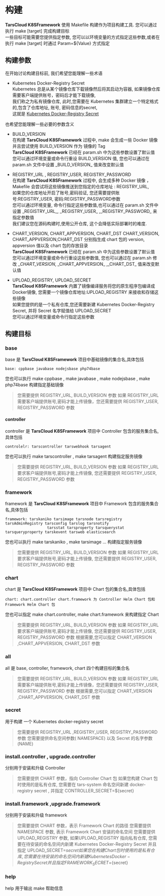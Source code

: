 # 构建

**TarsCloud K8SFramework** 使用 Makefile 构建作为项目构建工具. 您可以通过执行 make [target] 完成构建目标  
一些目标可能需要您提供指定参数, 您可以以环境变量的方式指定这些参数,或者在执行 make [target] 时通过 Param=${Value} 方式指定

## 构建参数

在开始讨论构建目标前, 我们希望您能理解一些术语

+ Kubernetes Docker-Registry Secret  
  Kubernetes 总是从某个镜像仓库下载镜像然后将其启动为容器, 如果镜像仓库需要客户端提供账号，密码后才能下载镜像,  
  我们称之为私有镜像仓库, 此时,您需要在 Kubernetes 集群建立一个特定格式的,包含了仓库地址, 账号, 密码信息的secret,  
  这就是 [Kubernetes Docker-Registry Secret](https://kubernetes.io/zh/docs/tasks/configure-pod-container/pull-image-private-registry)

也希望您能理解一些必要的参数含义

+ BUILD_VERSION  
  在构建 **TarsCloud K8SFramework** 过程中, make 会生成一些 Docker 镜像并且尝试使用 BUILD_VERSION 作为 镜像的 Tag  
  **TarsCloud K8SFramework** 已经在 param.sh 中为这些参数设置了默认值  
  您可以通过环境变量或命令行重设 BUILD_VERSION 值, 您也可以通过在 param.sh 文件中设置 \_BUILD_VERSION_ 值来改变默认值

+ REGISTRY_URL , REGISTRY_USER, REGISTRY_PASSWORD  
  在构建 **TarsCloud K8SFramework** 过程中, 会生成多种 Docker 镜像 ，Makefile 会尝试将这些镜像推送到您指定的仓库地址 :
  REGISTRY_URL,  
  如果您的仓库地址开启了账号,密码验证, 您还需要提供账号:REGISTRY_USER, 密码:REGISTRY_PASSWORD参数  
  您可以通过环境变量, 命令行指定这些参数值,也可以通过在 param.sh 文件中设置 \_REGISTRY_URL_, \_REGISTRY_USER_
  ,\_REGISTRY_PASSWORD_ 来指定参数值  
  我们建议您在源码构建时,使用公开仓库, 这个会降低实际部署时的难度.


+ CHART_VERSION, CHART_APPVERSION, CHART_DST
  CHART_VERSION, CHART_APPVERSION,CHART_DST 分别指生成 chart 包的 version, appversion 值以及 chart 包的存放目录  
  **TarsCloud K8SFramework** 已经在 param.sh 中为这些参数设置了默认值  
  您可以通过环境变量或命令行重设这些参数值, 您也可以通过在 param.sh 修改 \__CHART_VERSION_, \_CHART_APPVERSION_
  ,\_CHART_DST_ 值来改变默认值

+ UPLOAD_REGISTRY, UPLOAD_SECRET  
  **TarsCloud K8SFramework** 内置了镜像编译服务将您的原生程序包编译成 Docker镜像, 您需要一个镜像仓库地址:UPLOAD_REGISTRY
  来接收和存储这些镜像  
  如果您提供的是一个私有仓库,您还需要新建 Kubernetes Docker-Registry Secret, 并将 Secret 名字赋值给 UPLOAD_SECRET  
  您可以通过环境变量或命令行指定这些参数

## 构建目标

### base

base 是 **TarsCloud K8SFramework** 项目中基础镜像的集合名,具体包括

```
base: cppbase javabase nodejsbase php74base
```

您也可以执行 make cppbase , make javabase , make nodejsbase , make php74base 构建指定基础镜像

> 您需要提供 REGISTRY_URL, BUILD_VERSION 参数
> 如果 REGISTRY_URL 需要客户端提供账号,密码才能上传镜像，您还需要提供 REGISTRY_USER, REGISTRY_PASSWORD 参数

#### controller

controller 是 **TarsCloud K8SFramework** 项目中 Controller 包含的服务集合名,具体包括

```
controlelr: tarscontroller tarswebhook tarsagent
```

您也可以执行 make tarscontroller , make tarsagent 构建指定服务镜像
> 您需要提供 REGISTRY_URL, BUILD_VERSION 参数
> 如果 REGISTRY_URL 要求客户端提供账号,密码才能上传镜像, 您还需要提供 REGISTRY_USER, REGISTRY_PASSWORD 参数

### framework

framework 是 **TarsCloud K8SFramework** 项目中 Framework 包含的服务集合名,具体包括

```
framework: tarskaniko tarsimage tarsnode tarsregistry tarsAdminRegistry tarsconfig tarslog tarsnotify
				   tarsstat tarsproperty tarsquerystat tarsqueryproperty tarskevent tarsweb elasticsearch
```

您也可以执行 make tarskaniko , make tarsimage ... 构建指定服务镜像

> 您需要提供 REGISTRY_URL, BUILD_VERSION 参数
> 如果 REGISTRY_URL 要求客户端提供账号,密码才能上传镜像, 您还需要提供 REGISTRY_USER, REGISTRY_PASSWORD 参数

### chart

chart 是 **TarsCloud K8SFramework** 项目中 Chart 包的集合名,具体包括

```
chart: chart.controller chart.framework 为 Controller Helm Chart 包和Framework Helm Chart 包
```

您也可以指定 make chart.controller, make chart.framework 来构建指定 Chart

> 您需要提供 REGISTRY_URL, BUILD_VERSION 参数
> 如果 REGISTRY_URL 要求客户端提供账号,密码才能上传镜像, 您还需要提供 REGISTRY_USER, REGISTRY_PASSWORD 参数
> 根据需要,您可以指定 CHART_VERSION ,CHART_APPVERSION, CHART_DST 参数

### all

all 是 base, controller, framework, chart 四个构建目标的集合名

> 您需要提供 REGISTRY_URL, BUILD_VERSION 参数
> 如果 REGISTRY_URL 需要客户端提供账号,密码才能上传镜像，您还需要提供 REGISTRY_USER, REGISTRY_PASSWORD 参数
> 根据需要,您可以指定 CHART_VERSION ,CHART_APPVERSION, CHART_DST 参数

### secret

用于构建 一个 Kubernetes docker-registry secret
> 您需要提供 REGISTRY_URL ,REGISTRY_USER, REGISTRY_PASSWORD 参数
> 您需要提供命名空间参数( NAMESPACE) 以及 Secret 的名字参数(NAME)

### install.controller , upgrade.controller

分别用于安装和升级 Controller
> 您需要提供 CHART 参数，指向 Controller Chart 包
> 如果您构建 Chart 包时使用的是私有仓库, 您需要在 tars-system 命名空间新建 docker-registry secret , 并指定
> CONTROLLER_SECRET=${secret}

### install.framework ,upgrade.framework

分别用于安装和升级 framework
> 您需要提供 CHART 参数，表示 Framework Chart 的路径
> 您需要提供 NAMESPACE 参数, 表示 Framework Chart 安装的命名空间
> 您需要提供 UPLOAD_REGISTRY 参数, 如果UPLOAD_REGISTRY 指向私有仓库, 您需要在待安装的命名空间内新建 Kubernetes
> Docker-Registry Secret 并且指定 UPLOAD_SECRET=${secret}
> 如果您在构建 Chart 包时使用的是私有仓库, 您需要在待安装的命名空间内新建 Kubernetes Docker-Registry Secret 并且指定
> FRAMEWORK_SECRET=${secret}

### help

help 用于输出 make 帮助信息

